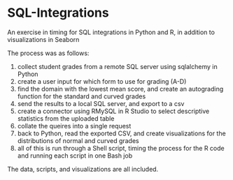 # SQL-Integrations
An exercise in timing for SQL integrations in Python and R, in addition to visualizations in Seaborn

The process was as follows:

1) collect student grades from a remote SQL server using sqlalchemy in Python
2) create a user input for which form to use for grading (A-D)
3) find the domain with the lowest mean score, and create an autograding function for the standard and curved grades
4) send the results to a local SQL server, and export to a csv
5) create a connector using RMySQL in R Studio to select descriptive statistics from the uploaded table
6) collate the queires into a single request
7) back to Python, read the exported CSV, and create visualizations for the distributions of normal and curved grades 
8) all of this is run through a Shell script, timing the process for the R code and running each script in one Bash job

The data, scripts, and visualizations are all included. 
